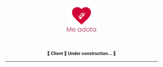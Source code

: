 <div align="center" id="top"> 
  <img src="./public/images/MeAdotaLogo.svg" alt="Client" width="100px" />

  &#xa0;

  <!-- <a href="https://client.netlify.app">Demo</a> -->
</div>

<h4 align="center"> 
	🚧  Client 🚀 Under construction...  🚧
</h4> 

<hr>
